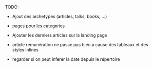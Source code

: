 TODO:
- Ajout des archetypes (articles, talks, books, ...)
- pages pour les categories
- Ajouter les derniers articles sur la landing page

- article remunération ne passe pas bien à cause des tableaux et des styles inlines
- regarder si on peut inferer la date depuis le répertoire

